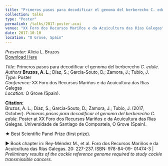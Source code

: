 ```yaml
---
title: "Primeros pasos para decodificar el genoma del berberecho C. edule"
collection: talks
type: "Poster"
permalink: /talks/2017-poster-acui
venue: "XX Foro dos Recursos Mariños e da Acuicultura das Rías Galegas"
date: 2017-10-10
location: "O Grove, Spain"
---
```


*Presenter:* Alicia L. Bruzos  
[Download Here](https://albruzos.github.io/files/posters/2017_Poster_Bruzosetal-ForoACUI.png)  

*Title:* Primeros pasos para decodificar el genoma del berberecho _C. edule_.  
*Authors* **Bruzos, A. L.**; Díaz, S.; García-Souto, D.; Zamora, J.; Tubío, J.  
*Type:* Poster  
*Conference:* XX Foro dos Recursos Mariños e da Acuicultura das Rías Galegas  
*Location:* O Grove (Spain).  

**Citation:**  
Bruzos, A. L.; Díaz, S.; García-Souto, D.; Zamora, J.; Tubío, J. (2017, October). _Primeros pasos para decodificar el genoma del berberecho C. edule._ Poster at XX Foro dos Recursos Mariños e da Acuicultura das Rías Galegas. Universidade de Santiago de Compostela, O Grove (Spain).  

★ Best Scientific Panel Prize (first prize).  

▶︎ Book chapter in: Rey-Méndez M., et al. Foro dos Recursos Mariños e da Acuicultura das Rías Galegas. 20: 227-237. ISBN: 978-84-09- 01474-3 | _Preliminary results of the cockle reference genome required to study cockle transmissible cancers._  
